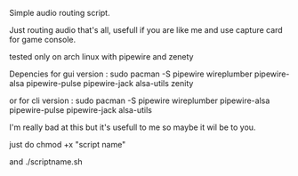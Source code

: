 Simple audio routing script.

Just routing audio that's all, usefull if you are like me and use capture card for game console.

tested only on arch linux with pipewire and zenety

Depencies for gui version : sudo pacman -S pipewire wireplumber pipewire-alsa pipewire-pulse pipewire-jack alsa-utils zenity

or for cli version : sudo pacman -S pipewire wireplumber pipewire-alsa pipewire-pulse pipewire-jack alsa-utils

I'm really bad at this but it's usefull to me so maybe it wil be to you.

just do chmod +x "script name"  

and ./scriptname.sh
